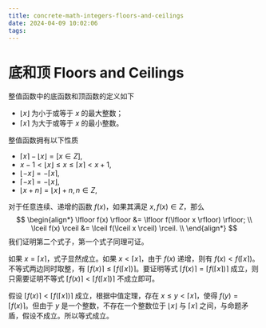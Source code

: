 ```yaml
---
title: concrete-math-integers-floors-and-ceilings
date: 2024-04-09 10:02:06
tags:
---
```


# 底和顶 Floors and Ceilings

整值函数中的底函数和顶函数的定义如下

- $\lfloor x \rfloor$ 为小于或等于 $x$ 的最大整数；
- $\lceil x \rceil$ 为大于或等于 $x$ 的最小整数。

整值函数拥有以下性质

- $\lceil x \rceil - \lfloor x \rfloor = [x \in Z]$,
- $x-1 < \lfloor x \rfloor \leq x \leq \lceil x \rceil < x + 1$,
- $\lfloor -x \rfloor = -\lceil x \rceil$,
- $\lceil -x \rceil = -\lfloor x \rfloor$,
- $\lfloor x+n \rfloor = \lfloor x \rfloor + n, n \in Z$,

对于任意连续、递增的函数 $f(x)$，如果其满足 $x,f(x) \in Z$，那么
$$
\begin{align*}
\lfloor f(x) \rfloor &= \lfloor f(\lfloor x \rfloor) \rfloor; \\
\lceil f(x) \rceil &= \lceil f(\lceil x \rceil) \rceil. \\
\end{align*}
$$
我们证明第二个式子，第一个式子同理可证。

如果 $x = \lceil x \rceil$，式子显然成立。如果 $x < \lceil x \rceil$，由于 $f(x)$ 递增，则有 $f(x)<f(\lceil x \rceil)$。不等式两边同时取整，有 $\lceil f(x) \rceil \leq \lceil f(\lceil x \rceil) \rceil$。要证明等式 $\lceil f(x) \rceil = \lceil f(\lceil x \rceil) \rceil$ 成立，则只需要证明不等式 $\lceil f(x) \rceil < \lceil f(\lceil x \rceil) \rceil$ 不成立即可。

假设 $\lceil f(x) \rceil < \lceil f(\lceil x \rceil) \rceil$ 成立，根据中值定理，存在 $x \leq y < \lceil x \rceil$，使得 $f(y) = \lceil f(x) \rceil$。但由于 $y$ 是一个整数，不存在一个整数位于 $\lfloor x \rfloor$ 与 $\lceil x \rceil$ 之间，与命题矛盾，假设不成立。所以等式成立。
